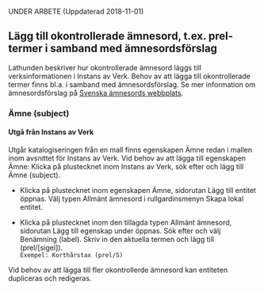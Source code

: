 UNDER ARBETE (Uppdaterad 2018-11-01)

## Lägg till okontrollerade ämnesord, t.ex. prel-termer i samband med ämnesordsförslag

Lathunden beskriver hur okontrollerade ämnesord läggs till verksinformationen i Instans av Verk. Behov av att lägga till okontrollerade termer finns bl.a. i samband med ämnesordsförslag. Se mer information om ämnesordsförslag på [Svenska ämnesords webbplats](http://www.kb.se/katalogisering/Svenska-amnesord/nytt_amnesord/).

### Ämne (subject)

#### Utgå från Instans av Verk
Utgår katalogiseringen från en mall finns egenskapen Ämne redan i mallen inom avsnittet för Instans av Verk. Vid behov av att lägga till egenskapen Ämne: Klicka på plustecknet inom Instans av Verk, sök efter och lägg till Ämne (subject).

* Klicka på plustecknet inom egenskapen Ämne, sidorutan Lägg till entitet öppnas. Välj typen Allmänt ämnesord i rullgardinsmenyn Skapa lokal entitet.

* Klicka på plustecknet  inom den tillagda typen Allmänt ämnesord, sidorutan Lägg till egenskap under öppnas. Sök efter och välj Benämning (label). Skriv in den aktuella termen och lägg till (prel/[sigel]).
<br/>```Exempel: Korthårstax (prel/S)```

Vid behov av att lägga till fler okontrollerde ämnesord kan entiteten dupliceras och redigeras.

